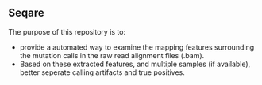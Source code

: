 ## Seqare

The purpose of this repository is to:
* provide a automated way to examine the mapping features surrounding the mutation calls in the raw read alignment files (.bam).
* Based on these extracted features, and multiple samples (if available), better seperate calling artifacts and true positives.
